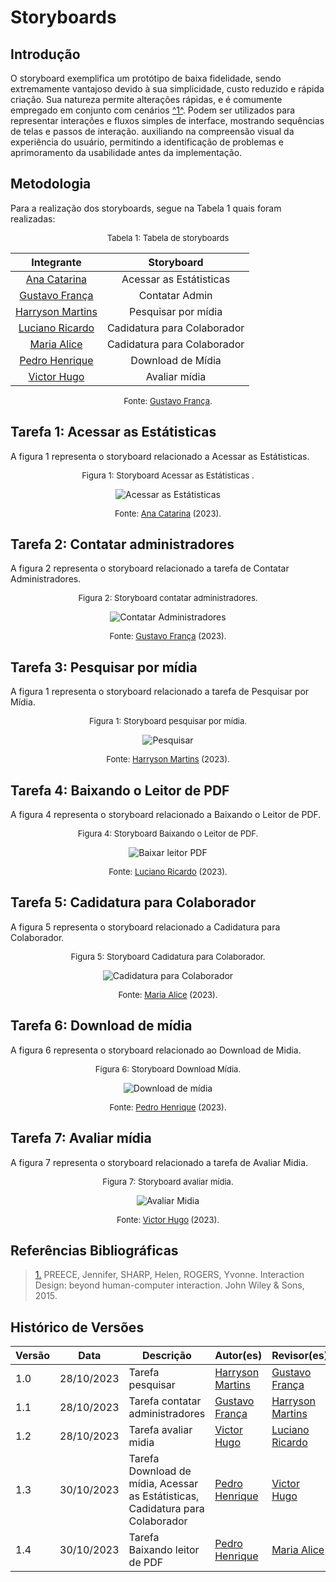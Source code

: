 # Storyboards

## Introdução

O storyboard exemplifica um protótipo de baixa fidelidade, sendo extremamente vantajoso devido à sua simplicidade, custo reduzido e rápida criação. Sua natureza permite alterações rápidas, e é comumente empregado em conjunto com cenários <a id="anchor_1" href="#REF1">^1^</a>. Podem ser utilizados para representar interações e fluxos simples de interface, mostrando sequências de telas e passos de interação. auxiliando na compreensão visual da experiência do usuário, permitindo a identificação de problemas e aprimoramento da usabilidade antes da implementação.

## Metodologia 

Para a realização dos storyboards, segue na Tabela 1 quais foram realizadas:

<center>

<font size="2"><p style="text-align: center">Tabela 1: Tabela de storyboards</p></font>

|                  Integrante                   | Storyboard | 
| :--------------------------------------------------: | :-------------: | 
|    [Ana Catarina](https://github.com/an4catarina)    |        Acessar as Estátisticas          |
|   [Gustavo França](https://github.com/gustavofbs)    |       Contatar Admin          |
| [Harryson Martins](https://github.com/harry-cmartin) |       Pesquisar por mídia          |
|      [Luciano Ricardo](https://github.com/Maliz30)       |          Cadidatura para Colaborador       |
|      [Maria Alice](https://github.com/Maliz30)       |          Cadidatura para Colaborador       |
|    [Pedro Henrique](https://github.com/pedro-hsf)    |           Download de Mídia      |
|    [Victor Hugo](https://github.com/ViictorHugoo)    |       Avaliar mídia          |

<font size="2"><p style="text-align: center">Fonte: [Gustavo França](https://github.com/gustavofbs).</p></font>

</center>

## Tarefa 1: Acessar as Estátisticas 

A figura 1 representa o storyboard relacionado a Acessar as Estátisticas.
<center>

<font size="2"><p style="text-align: center">Figura 1: Storyboard Acessar as Estátisticas .</p></font>

![Acessar as Estátisticas](../../../assets/storyboards/catarina.jpg)

<font size="2"><p style="text-align: center">Fonte: [Ana Catarina](https://github.com/an4catarina) (2023)<a id="anchor_2" href="#FRM2"></a>.</p></font>

</center>

## Tarefa 2: Contatar administradores

A figura 2 representa o storyboard relacionado a tarefa de Contatar Administradores.
<center>

<font size="2"><p style="text-align: center">Figura 2: Storyboard contatar administradores.</p></font>

![Contatar Administradores](../../../assets/storyboards/ADMIN.jpeg)

<font size="2"><p style="text-align: center">Fonte: [Gustavo França](https://github.com/gustavofbs) (2023)<a id="anchor_2" href="#FRM2"></a>.</p></font>

</center>

## Tarefa 3: Pesquisar por mídia

A figura 1 representa o storyboard relacionado a tarefa de Pesquisar por Mídia.
<center>

<font size="2"><p style="text-align: center">Figura 1: Storyboard pesquisar por mídia.</p></font>

![Pesquisar](../../../assets/storyboards/PESQUISAR.jpeg)

<font size="2"><p style="text-align: center">Fonte: [Harryson Martins](https://github.com/harry-cmartin) (2023)<a id="anchor_1" href="#FRM1"></a>.</p></font>

</center>

## Tarefa 4: Baixando o Leitor de PDF 

A figura 4 representa o storyboard relacionado a Baixando o Leitor de PDF.
<center>

<font size="2"><p style="text-align: center">Figura 4: Storyboard Baixando o Leitor de PDF.</p></font>

![Baixar leitor PDF](../../../assets/storyboards/luciano.jpg)

<font size="2"><p style="text-align: center">Fonte: [Luciano Ricardo](https://github.com/l-ricardo) (2023)<a id="anchor_2" href="#FRM2"></a>.</p></font>

</center>

## Tarefa 5: Cadidatura para Colaborador

A figura 5 representa o storyboard relacionado a Cadidatura para Colaborador.
<center>

<font size="2"><p style="text-align: center">Figura 5: Storyboard Cadidatura para Colaborador.</p></font>

![Cadidatura para Colaborador](../../../assets/storyboards/alice.jpg)

<font size="2"><p style="text-align: center">Fonte: [Maria Alice](https://github.com/maliz30) (2023)<a id="anchor_2" href="#FRM2"></a>.</p></font>

</center>



## Tarefa 6: Download de mídia

A figura 6 representa o storyboard relacionado ao Download de Midia.
<center>

<font size="2"><p style="text-align: center">Figura 6: Storyboard Download Mídia.</p></font>

![Download de mídia](../../../assets/storyboards/pedro.jpg)

<font size="2"><p style="text-align: center">Fonte: [Pedro Henrique](https://github.com/pedro-hsf) (2023)<a id="anchor_2" href="#FRM2"></a>.</p></font>

</center>

## Tarefa 7: Avaliar mídia

A figura 7 representa o storyboard relacionado a tarefa de Avaliar Midia.
<center>

<font size="2"><p style="text-align: center">Figura 7: Storyboard avaliar mídia.</p></font>

![Avaliar Midia](../../../assets/storyboards/avaliar_midia.jpg)

<font size="2"><p style="text-align: center">Fonte: [Victor Hugo](https://github.com/ViictorHugoo) (2023)<a id="anchor_2" href="#FRM2"></a>.</p></font>

</center>

## Referências Bibliográficas

> <a id="REF1" href="#anchor_1">1.</a> PREECE, Jennifer, SHARP, Helen, ROGERS, Yvonne. Interaction Design: beyond human-computer interaction. John Wiley & Sons, 2015.


## Histórico de Versões

| Versão | Data | Descrição | Autor(es) | Revisor(es) |
| ------ | ---- | --------- | --------- | ----------- |
|1.0|28/10/2023 | Tarefa pesquisar | [Harryson Martins](https://github.com/harry-cmartin)| [Gustavo França](https://github.com/gustavofbs) |
|1.1| 28/10/2023| Tarefa contatar administradores |[Gustavo França](https://github.com/gustavofbs) |[Harryson Martins](https://github.com/harry-cmartin)|
|1.2| 28/10/2023| Tarefa avaliar midia|[Victor Hugo](https://github.com/ViictorHugoo) | [Luciano Ricardo](https://github.com/l-ricardo) |
|1.3| 30/10/2023| Tarefa Download de mídia, Acessar as Estátisticas, Cadidatura para Colaborador |[Pedro Henrique](https://github.com/pedro-hsf) | [Victor Hugo](https://github.com/ViictorHugoo)  |
|1.4| 30/10/2023| Tarefa Baixando leitor de PDF |[Pedro Henrique](https://github.com/pedro-hsf) | [Maria Alice](https://github.com/maliz30)  |